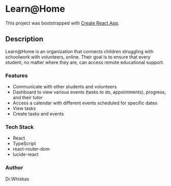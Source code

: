 # Learn@Home

This project was bootstrapped with [Create React App](https://github.com/facebook/create-react-app).

## Description
Learn@Home is an organization that connects children struggling with schoolwork with volunteers, online. Their goal is to ensure that every student, no matter where they are, can access remote educational support.

### Features
- Communicate with other students and volunteers
- Dashboard to view various events (tasks to do, appointments), progress, and their tutor
- Access a calendar with different events scheduled for specific dates
- View tasks
- Create tasks and events

### Tech Stack
- React
- TypeScript
- react-router-dom
- lucide-react

### Author
Dr.Whiskas

